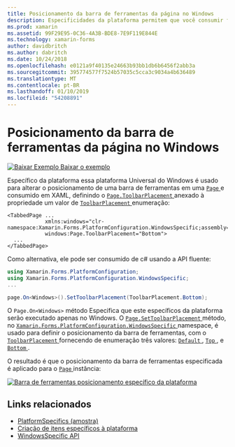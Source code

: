 ```yaml
---
title: Posicionamento da barra de ferramentas da página no Windows
description: Especificidades da plataforma permitem que você consumir funcionalidade só está disponível em uma plataforma específica, sem implementar renderizadores personalizados ou efeitos. Este artigo explica como utilizar o Windows específicos da plataforma que altera o posicionamento de uma barra de ferramentas em uma página.
ms.prod: xamarin
ms.assetid: 99F29E95-0C36-4A3B-BDE8-7E9F119E844E
ms.technology: xamarin-forms
author: davidbritch
ms.author: dabritch
ms.date: 10/24/2018
ms.openlocfilehash: e0121a9f40135e24663b93bb1db6b6456f2abb3a
ms.sourcegitcommit: 395774577f7524b57035c5cca3c9034a4b636489
ms.translationtype: MT
ms.contentlocale: pt-BR
ms.lasthandoff: 01/10/2019
ms.locfileid: "54208891"
---
```

# <a name="page-toolbar-placement-on-windows"></a>Posicionamento da barra de ferramentas da página no Windows

[![Baixar Exemplo](~/media/shared/download.png) Baixar o exemplo](https://developer.xamarin.com/samples/xamarin-forms/userinterface/platformspecifics/)

Específico da plataforma essa plataforma Universal do Windows é usado para alterar o posicionamento de uma barra de ferramentas em uma [ `Page` ](xref:Xamarin.Forms.Page)e consumido em XAML, definindo o [ `Page.ToolbarPlacement` ](xref:Xamarin.Forms.PlatformConfiguration.WindowsSpecific.Page.ToolbarPlacementProperty) anexado à propriedade um valor de [ `ToolbarPlacement` ](xref:Xamarin.Forms.PlatformConfiguration.WindowsSpecific.ToolbarPlacement) enumeração:

```xaml
<TabbedPage ...
            xmlns:windows="clr-namespace:Xamarin.Forms.PlatformConfiguration.WindowsSpecific;assembly=Xamarin.Forms.Core"
            windows:Page.ToolbarPlacement="Bottom">
  ...
</TabbedPage>
```

Como alternativa, ele pode ser consumido de c# usando a API fluente:

```csharp
using Xamarin.Forms.PlatformConfiguration;
using Xamarin.Forms.PlatformConfiguration.WindowsSpecific;
...

page.On<Windows>().SetToolbarPlacement(ToolbarPlacement.Bottom);
```

O `Page.On<Windows>` método Especifica que este específicos da plataforma serão executado apenas no Windows. O [ `Page.SetToolbarPlacement` ](xref:Xamarin.Forms.PlatformConfiguration.WindowsSpecific.Page.SetToolbarPlacement(Xamarin.Forms.IPlatformElementConfiguration{Xamarin.Forms.PlatformConfiguration.Windows,Xamarin.Forms.Page},Xamarin.Forms.PlatformConfiguration.WindowsSpecific.ToolbarPlacement)) método, no [ `Xamarin.Forms.PlatformConfiguration.WindowsSpecific` ](xref:Xamarin.Forms.PlatformConfiguration.WindowsSpecific) namespace, é usado para definir o posicionamento da barra de ferramentas, com o [ `ToolbarPlacement` ](xref:Xamarin.Forms.PlatformConfiguration.WindowsSpecific.ToolbarPlacement) fornecendo de enumeração três valores: [ `Default` ](xref:Xamarin.Forms.PlatformConfiguration.WindowsSpecific.ToolbarPlacement.Default), [ `Top` ](xref:Xamarin.Forms.PlatformConfiguration.WindowsSpecific.ToolbarPlacement.Top), e [ `Bottom` ](xref:Xamarin.Forms.PlatformConfiguration.WindowsSpecific.ToolbarPlacement.Bottom).

O resultado é que o posicionamento da barra de ferramentas especificada é aplicado para o [ `Page` ](xref:Xamarin.Forms.Page) instância:

[![](page-toolbar-placement-images/toolbar-placement.png "Barra de ferramentas posicionamento específico da plataforma")](page-toolbar-placement-images/toolbar-placement-large.png#lightbox "específicos de plataforma do posicionamento da barra de ferramentas")

## <a name="related-links"></a>Links relacionados

- [PlatformSpecifics (amostra)](https://developer.xamarin.com/samples/xamarin-forms/userinterface/platformspecifics/)
- [Criação de itens específicos à plataforma](~/xamarin-forms/platform/platform-specifics/index.md#creating-platform-specifics)
- [WindowsSpecific API](xref:Xamarin.Forms.PlatformConfiguration.WindowsSpecific)
